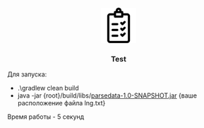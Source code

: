 
<br />
<div align="center">
  <a href="https://github.com/othneildrew/Best-README-Template">
    <img src="images/img.png" alt="Logo" width="80" height="80">
  </a>

<h3 align="center">Test</h3>
</div>

Для запуска:
* .\gradlew clean build
* java -jar {root}/build/libs/[parsedata-1.0-SNAPSHOT.jar](build%2Flibs%2Fparsedata-1.0-SNAPSHOT.jar) {ваше расположение файла lng.txt}

Время работы - 5 секунд



